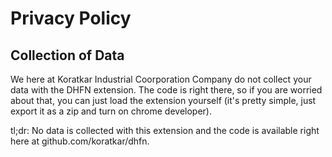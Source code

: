 # Privacy Policy

## Collection of Data

We here at Koratkar Industrial Coorporation Company do not collect your data with the DHFN extension. The code is right there, so if you are worried about that, you can just load the extension yourself (it's pretty simple, just export it as a zip and turn on chrome developer).

tl;dr: No data is collected with this extension and the code is available right here at github.com/koratkar/dhfn.

